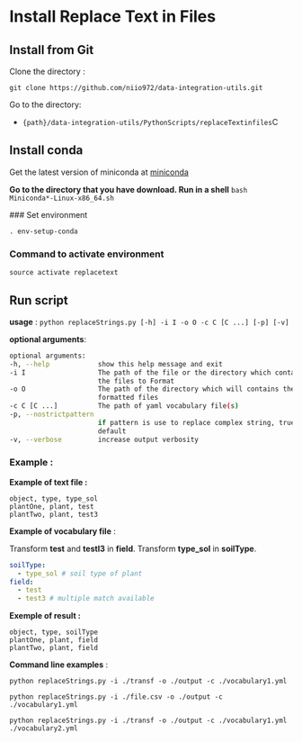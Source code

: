 # Install Replace Text in Files

## Install from Git
Clone the directory :

```git clone https://github.com/niio972/data-integration-utils.git```

Go to the directory:
 - ```{path}/data-integration-utils/PythonScripts/replaceTextinfiles```C

## Install conda
Get the latest version of miniconda at [miniconda](https://www.anaconda.com/download/#linux)

**Go to the directory that you have download. Run in a shell**
```bash Miniconda*-Linux-x86_64.sh```

### Set environment

```. env-setup-conda```

### Command to activate environment
```source activate replacetext```

## Run script

**usage** : ```python replaceStrings.py [-h] -i I -o O -c C [C ...] [-p] [-v]```

**optional arguments**:
  ```bash
  optional arguments:
  -h, --help            show this help message and exit
  -i I                  The path of the file or the directory which contains
                        the files to Format
  -o O                  The path of the directory which will contains the
                        formatted files
  -c C [C ...]          The path of yaml vocabulary file(s)
  -p, --nostrictpattern
                        if pattern is use to replace complex string, true by
                        default
  -v, --verbose         increase output verbosity
  ```

### Example :

**Example of text file :**
```
object, type, type_sol 
plantOne, plant, test
plantTwo, plant, test3
```
**Example of vocabulary file** :

Transform **test** and  **testl3** in __**field**__.
Transform **type_sol** in __**soilType**__.

```yaml
soilType:
  - type_sol # soil type of plant
field:
  - test 
  - test3 # multiple match available

```
**Exemple of result :**
```
object, type, soilType 
plantOne, plant, field
plantTwo, plant, field
```
**Command line examples** : 

```python replaceStrings.py -i ./transf -o ./output -c ./vocabulary1.yml ```

```python replaceStrings.py -i ./file.csv -o ./output -c ./vocabulary1.yml ```

```python replaceStrings.py -i ./transf -o ./output -c ./vocabulary1.yml ./vocabulary2.yml```
